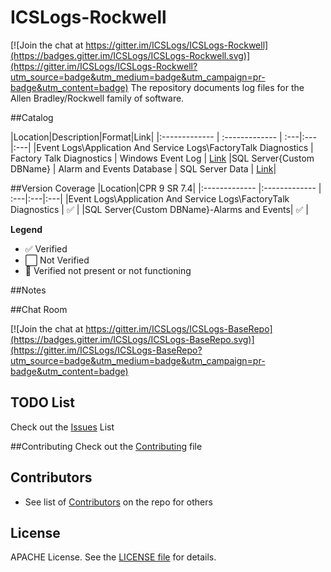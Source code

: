 # ICSLogs-Rockwell

[![Join the chat at https://gitter.im/ICSLogs/ICSLogs-Rockwell](https://badges.gitter.im/ICSLogs/ICSLogs-Rockwell.svg)](https://gitter.im/ICSLogs/ICSLogs-Rockwell?utm_source=badge&utm_medium=badge&utm_campaign=pr-badge&utm_content=badge)
The repository documents log files for the Allen Bradley/Rockwell family of software.  

##Catalog

|Location|Description|Format|Link|
|:------------- | :------------- | :---|:---|:---|
|Event Logs\Application And Service Logs\FactoryTalk Diagnostics | Factory Talk Diagnostics | Windows Event Log | [Link](\EVT-FactoryTalkDiagnostics)
|SQL Server\{Custom DBName} | Alarm and Events Database | SQL Server Data  | [Link](\SQL-AlmEvents)|


##Version Coverage
|Location|CPR 9 SR 7.4|
|:------------- |:------------- | :---|:---|:---|
|Event Logs\Application And Service Logs\FactoryTalk Diagnostics | :white_check_mark: |
|SQL Server\{Custom DBName}-Alarms and Events| :white_check_mark: |


**Legend**
* :white_check_mark: Verified
* :white_large_square: Not Verified
* :red_circle: Verified not present or not functioning

##Notes

##Chat Room

[![Join the chat at https://gitter.im/ICSLogs/ICSLogs-BaseRepo](https://badges.gitter.im/ICSLogs/ICSLogs-BaseRepo.svg)](https://gitter.im/ICSLogs/ICSLogs-BaseRepo?utm_source=badge&utm_medium=badge&utm_campaign=pr-badge&utm_content=badge)

## TODO List
Check out the [Issues](/../../issues) List

##Contributing
Check out the [Contributing](/CONTRIBUTING.MD) file

## Contributors
* See list of [Contributors](/../../graphs/contributors) on the repo for others

## License
APACHE License. See the [LICENSE file](/LICENSE) for details.







